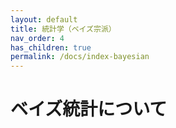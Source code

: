 ```yaml
---
layout: default
title: 統計学（ベイズ宗派）
nav_order: 4
has_children: true
permalink: /docs/index-bayesian
---
```


# ベイズ統計について